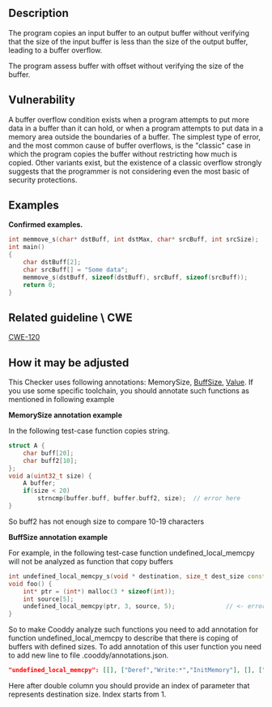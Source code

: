 ## Description

The program copies an input buffer to an output buffer without verifying that the size of the input buffer is less than the size of the output buffer, leading to a buffer overflow.

The program assess buffer with offset without verifying the size of the buffer.

## Vulnerability

A buffer overflow condition exists when a program attempts to put more data in a buffer than it can hold, or when a program attempts to put data in a memory area outside the boundaries of a buffer. The simplest type of error, and the most common cause of buffer overflows, is the "classic" case in which the program copies the buffer without restricting how much is copied. Other variants exist, but the existence of a classic overflow strongly suggests that the programmer is not considering even the most basic of security protections.

## Examples

**Confirmed examples.**

```cpp
int memmove_s(char* dstBuff, int dstMax, char* srcBuff, int srcSize);
int main()
{
    char dstBuff[2];
    char srcBuff[] = "Some data";
    memmove_s(dstBuff, sizeof(dstBuff), srcBuff, sizeof(srcBuff));
    return 0;
}
```

## Related guideline \ CWE

[CWE-120](https://cwe.mitre.org/data/definitions/120.md)

## How it may be adjusted

This Checker uses following annotations: MemorySize, [BuffSize](Annotations.md), [Value](Annotations.md). If you use some specific toolchain, you should annotate such functions as mentioned in following example

**MemorySize annotation example**

In the following test-case function copies string.

```cpp
struct A {
    char buff[20];
    char buff2[10];
};
void a(uint32_t size) {
    A buffer;
    if(size < 20)
        strncmp(buffer.buff, buffer.buff2, size);  // error here
}
```

So buff2 has not enough size to compare 10-19 characters

**BuffSize annotation example**

For example, in the following test-case function undefined_local_memcpy will not be analyzed as function that copy buffers

```cpp
int undefined_local_memcpy_s(void * destination, size_t dest_size const void * source, size_t source_size);
void foo() {
    int* ptr = (int*) malloc(3 * sizeof(int));
    int source[5];
    undefined_local_memcpy(ptr, 3, source, 5); 				// <- error here
}
```

So to make Cooddy analyze such functions you need to add annotation for function undefined_local_memcpy to describe that there is coping of buffers with defined sizes. To add annotation of this user function you need to add new line to file .cooddy/annotations.json.

```json
"undefined_local_memcpy": [[], ["Deref","Write:*","InitMemory"], [], ["Deref"], ["BuffSize::2"]],
```

Here after double column you should provide an index of parameter that represents destination size. Index starts from 1.
